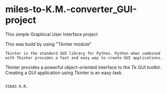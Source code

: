 # miles-to-K.M.-converter_GUI-project
This simple Graphical User Interface project

This was build by using "Tkinter module" 
    
    Tkinter is the standard GUI library for Python. Python when combined with Tkinter provides a fast and easy way to create GUI applications. 
Tkinter provides a powerful object-oriented interface to the Tk GUI toolkit. Creating a GUI application using Tkinter is an easy task.

                                                                                                     VIKAS K.R.
